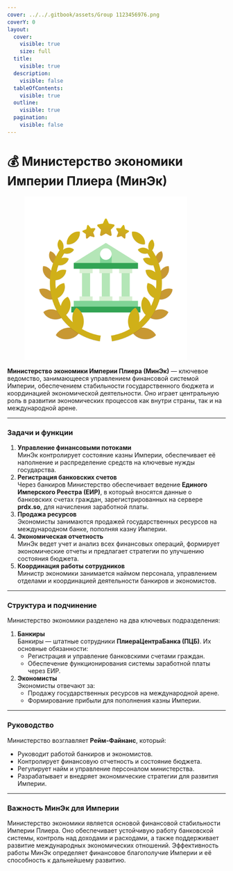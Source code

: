 ```yaml
---
cover: ../../.gitbook/assets/Group 1123456976.png
coverY: 0
layout:
  cover:
    visible: true
    size: full
  title:
    visible: true
  description:
    visible: false
  tableOfContents:
    visible: true
  outline:
    visible: true
  pagination:
    visible: false
---
```


# 💰 Министерство экономики Империи Плиера (МинЭк)

<figure><img src="../../.gitbook/assets/Group 1123456977.png" alt="" width="375"><figcaption></figcaption></figure>

**Министерство экономики Империи Плиера (МинЭк)** — ключевое ведомство, занимающееся управлением финансовой системой Империи, обеспечением стабильности государственного бюджета и координацией экономической деятельности. Оно играет центральную роль в развитии экономических процессов как внутри страны, так и на международной арене.

***

### **Задачи и функции**

1. **Управление финансовыми потоками**\
   МинЭк контролирует состояние казны Империи, обеспечивает её наполнение и распределение средств на ключевые нужды государства.
2. **Регистрация банковских счетов**\
   Через банкиров Министерство обеспечивает ведение **Единого Имперского Реестра (ЕИР)**, в который вносятся данные о банковских счетах граждан, зарегистрированных на сервере **prdx.so**, для начисления заработной платы.
3. **Продажа ресурсов**\
   Экономисты занимаются продажей государственных ресурсов на международном банке, пополняя казну Империи.
4. **Экономическая отчетность**\
   МинЭк ведет учет и анализ всех финансовых операций, формирует экономические отчеты и предлагает стратегии по улучшению состояния бюджета.
5. **Координация работы сотрудников**\
   Министр экономики занимается наймом персонала, управлением отделами и координацией деятельности банкиров и экономистов.

***

### **Структура и подчинение**

Министерство экономики разделено на два ключевых подразделения:

1. **Банкиры**\
   Банкиры — штатные сотрудники **ПлиераЦентраБанка (ПЦБ)**. Их основные обязанности:
   * Регистрация и управление банковскими счетами граждан.
   * Обеспечение функционирования системы заработной платы через ЕИР.
2. **Экономисты**\
   Экономисты отвечают за:
   * Продажу государственных ресурсов на международной арене.
   * Формирование прибыли для пополнения казны Империи.

***

### **Руководство**

Министерство возглавляет **Рейм-Файнанс**, который:

* Руководит работой банкиров и экономистов.
* Контролирует финансовую отчетность и состояние бюджета.
* Регулирует найм и управление персоналом министерства.
* Разрабатывает и внедряет экономические стратегии для развития Империи.

***

### **Важность МинЭк для Империи**

Министерство экономики является основой финансовой стабильности Империи Плиера. Оно обеспечивает устойчивую работу банковской системы, контроль над доходами и расходами, а также поддерживает развитие международных экономических отношений. Эффективность работы МинЭк определяет финансовое благополучие Империи и её способность к дальнейшему развитию.

